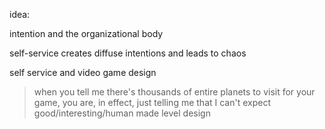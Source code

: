 idea:

intention and the organizational body

self-service creates diffuse intentions and leads to chaos


self service and video game design
> when you tell me there's thousands of entire planets to visit for your game, you are, in effect, just telling me that I can't expect good/interesting/human made level design